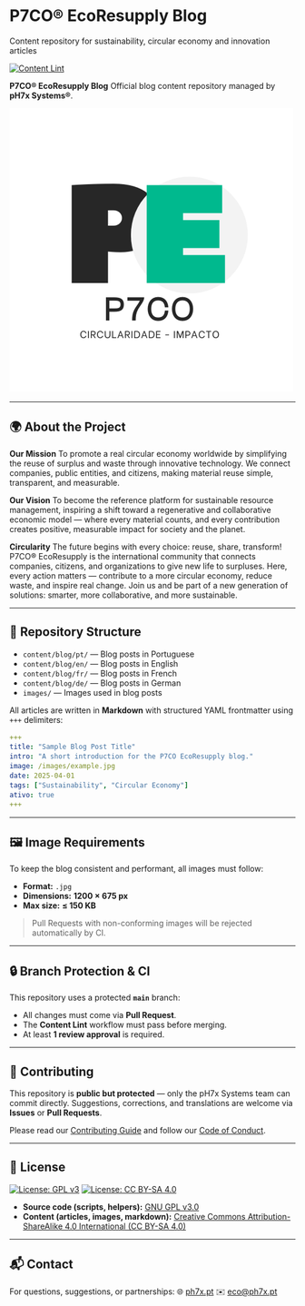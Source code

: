 # P7CO® EcoResupply Blog  
Content repository for sustainability, circular economy and innovation articles

[![Content Lint](https://github.com/jtlivio/p7co-blog/actions/workflows/content-lint.yml/badge.svg)](https://github.com/jtlivio/p7co-blog/actions/workflows/content-lint.yml)

**P7CO® EcoResupply Blog**
Official blog content repository managed by **pH7x Systems®**.

![P7CO® EcoResupply Logo](/images/p7co.png)

---

## 🌍 About the Project

**Our Mission**
To promote a real circular economy worldwide by simplifying the reuse of surplus and waste through innovative technology.
We connect companies, public entities, and citizens, making material reuse simple, transparent, and measurable.

**Our Vision**
To become the reference platform for sustainable resource management, inspiring a shift toward a regenerative and collaborative economic model — where every material counts, and every contribution creates positive, measurable impact for society and the planet.

**Circularity**
The future begins with every choice: reuse, share, transform!
P7CO® EcoResupply is the international community that connects companies, citizens, and organizations to give new life to surpluses.
Here, every action matters — contribute to a more circular economy, reduce waste, and inspire real change.
Join us and be part of a new generation of solutions: smarter, more collaborative, and more sustainable.

---

## 📂 Repository Structure

* `content/blog/pt/` — Blog posts in Portuguese
* `content/blog/en/` — Blog posts in English
* `content/blog/fr/` — Blog posts in French
* `content/blog/de/` — Blog posts in German
* `images/` — Images used in blog posts

All articles are written in **Markdown** with structured YAML frontmatter using `+++` delimiters:

```yaml
+++
title: "Sample Blog Post Title"
intro: "A short introduction for the P7CO EcoResupply blog."
image: /images/example.jpg
date: 2025-04-01
tags: ["Sustainability", "Circular Economy"]
ativo: true
+++
```

---

## 🖼️ Image Requirements

To keep the blog consistent and performant, all images must follow:

* **Format:** `.jpg`
* **Dimensions:** **1200 × 675 px**
* **Max size:** **≤ 150 KB**

> Pull Requests with non-conforming images will be rejected automatically by CI.

---

## 🔒 Branch Protection & CI

This repository uses a protected **`main`** branch:

* All changes must come via **Pull Request**.
* The **Content Lint** workflow must pass before merging.
* At least **1 review approval** is required.

---

## 🤝 Contributing

This repository is **public but protected** — only the pH7x Systems team can commit directly.
Suggestions, corrections, and translations are welcome via **Issues** or **Pull Requests**.

Please read our [Contributing Guide](CONTRIBUTING.md) and follow our [Code of Conduct](CODE_OF_CONDUCT.md).

---

## 📜 License

[![License: GPL v3](https://img.shields.io/badge/License-GPLv3-blue.svg)](LICENSE)
[![License: CC BY-SA 4.0](https://img.shields.io/badge/License-CC%20BY--SA%204.0-lightgrey.svg)](LICENSE-content.md)

* **Source code (scripts, helpers):** [GNU GPL v3.0](LICENSE)
* **Content (articles, images, markdown):** [Creative Commons Attribution-ShareAlike 4.0 International (CC BY-SA 4.0)](LICENSE-content.md)

---

## 📬 Contact

For questions, suggestions, or partnerships:
🌐 [ph7x.pt](https://ph7x.pt)
✉️ [eco@ph7x.pt](mailto:eco@ph7x.pt)
